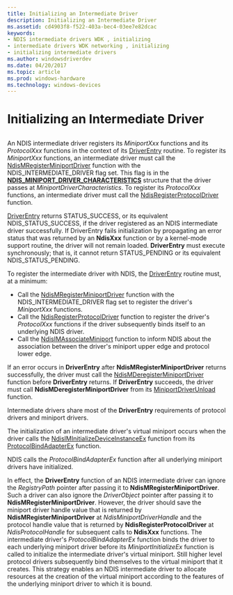 ```yaml
---
title: Initializing an Intermediate Driver
description: Initializing an Intermediate Driver
ms.assetid: cd4903f8-f522-403a-bec4-03ee7e82dcac
keywords:
- NDIS intermediate drivers WDK , initializing
- intermediate drivers WDK networking , initializing
- initializing intermediate drivers
ms.author: windowsdriverdev
ms.date: 04/20/2017
ms.topic: article
ms.prod: windows-hardware
ms.technology: windows-devices
---
```


# Initializing an Intermediate Driver

## <a href="" id="ddk-initializing-an-intermediate-driver-ng"></a>

An NDIS intermediate driver registers its *MiniportXxx* functions and its *ProtocolXxx* functions in the context of its [DriverEntry](https://msdn.microsoft.com/library/windows/hardware/ff544113) routine. To register its *MiniportXxx* functions, an intermediate driver must call the [NdisMRegisterMiniportDriver](https://msdn.microsoft.com/library/windows/hardware/ff563654) function with the NDIS\_INTERMEDIATE\_DRIVER flag set. This flag is in the [**NDIS\_MINIPORT\_DRIVER\_CHARACTERISTICS**](https://msdn.microsoft.com/library/windows/hardware/ff565958) structure that the driver passes at *MiniportDriverCharacteristics*. To register its *ProtocolXxx* functions, an intermediate driver must call the [NdisRegisterProtocolDriver](https://msdn.microsoft.com/library/windows/hardware/ff564520) function.

[DriverEntry](https://msdn.microsoft.com/library/windows/hardware/ff544113) returns STATUS_SUCCESS, or its equivalent NDIS_STATUS_SUCCESS, if the driver registered as an NDIS intermediate driver successfully. If DriverEntry fails initialization by propagating an error status that was returned by an **NdisXxx** function or by a kernel-mode support routine, the driver will not remain loaded. **DriverEntry** must execute synchronously; that is, it cannot return STATUS_PENDING or its equivalent NDIS_STATUS_PENDING.

To register the intermediate driver with NDIS, the [DriverEntry](https://msdn.microsoft.com/library/windows/hardware/ff544113) routine must, at a minimum:

- Call the [NdisMRegisterMiniportDriver](https://msdn.microsoft.com/library/windows/hardware/ff563654) function with the NDIS_INTERMEDIATE_DRIVER flag set to register the driver's *MiniportXxx* functions.
- Call the [NdisRegisterProtocolDriver](https://msdn.microsoft.com/library/windows/hardware/ff564520) function to register the driver's *ProtocolXxx* functions if the driver subsequently binds itself to an underlying NDIS driver.
- Call the [NdisIMAssociateMiniport](https://msdn.microsoft.com/library/windows/hardware/ff562717) function to inform NDIS about the association between the driver's miniport upper edge and protocol lower edge.

If an error occurs in **DriverEntry** after **NdisMRegisterMiniportDriver** returns successfully, the driver must call the [NdisMDeregisterMiniportDriver](https://msdn.microsoft.com/library/windows/hardware/ff563578) function before **DriverEntry** returns. If **DriverEntry** succeeds, the driver must call **NdisMDeregisterMiniportDriver** from its [MiniportDriverUnload](https://msdn.microsoft.com/library/windows/hardware/ff559378) function.

Intermediate drivers share most of the **DriverEntry** requirements of protocol drivers and miniport drivers.

The initialization of an intermediate driver's virtual miniport occurs when the driver calls the [NdisIMInitializeDeviceInstanceEx](https://msdn.microsoft.com/library/windows/hardware/ff562727) function from its [ProtocolBindAdapterEx](https://msdn.microsoft.com/library/windows/hardware/ff570220) function.

NDIS calls the *ProtocolBindAdapterEx* function after all underlying miniport drivers have initialized.

In effect, the **DriverEntry** function of an NDIS intermediate driver can ignore the *RegistryPath* pointer after passing it to **NdisMRegisterMiniportDriver**. Such a driver can also ignore the *DriverObject* pointer after passing it to **NdisMRegisterMiniportDriver**. However, the driver should save the miniport driver handle value that is returned by **NdisMRegisterMiniportDriver** at *NdisMiniportDriverHandle* and the protocol handle value that is returned by **NdisRegisterProtocolDriver** at *NdisProtocolHandle* for subsequent calls to **NdisXxx** functions. The intermediate driver's *ProtocolBindAdapterEx* function binds the driver to each underlying miniport driver before its *MiniportInitializeEx* function is called to initialize the intermediate driver's virtual miniport. Still higher level protocol drivers subsequently bind themselves to the virtual miniport that it creates. This strategy enables an NDIS intermediate driver to allocate resources at the creation of the virtual miniport according to the features of the underlying miniport driver to which it is bound.